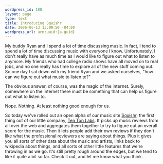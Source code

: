 ```yaml
--- 
wordpress_id: 188
layout: page
type: text
title: Introducing Squishr
date: 2006-06-13 13:09:50 -04:00
wordpress_url: urn:uuid:{a.guid}
---
```

<p>My buddy Ryan and I spend a lot of time discussing music.  In fact, I tend to spend a lot of time discussing music with everyone I know.  Unfortunately, I don't really have as much time as I would like to figure out what to listen to anymore.  My friends who had college radio shows have all moved on to real jobs, and no one really has time to explore all of the new stuff coming out. So one day I sat down with my friend Ryan and we asked ourselves, "how can we figure out what music to listen to?"</p>

<p>The obvious answer, of course, was the magic of the internet.  Surely, somewhere on the internet there must be something that can help us figure out what to listen to.  </p>

<p>Nope.  Nothing.  At least nothing good enough for us.</p>

<p>So today we've rolled out an open alpha of our music site <a href="http://www.squishr.com" title="Squishr">Squishr</a>, the first thing out of our little company, <a href="http://www.tentonlabs.com" title="">Ten Ton Labs</a>.  It picks up music reviews from all over the web and aggregates them together to try to figure out an overall score for the music.  Then it lets people add their own reviews if they don't like what the professional reviewers are saying about things.  Plus it gives you all sorts of other data about the music and artists, links back to wikipedia about things, and all sorts of other little features that we're throwing in as we go.  It's still pretty rough around the edges, but we tend to like it quite a bit so far.  Check it out, and let me know what you think.</p>
